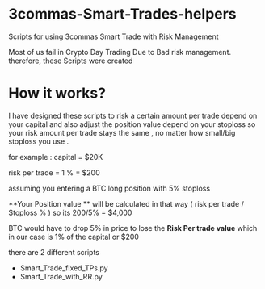 # 3commas-Smart-Trades-helpers
Scripts for using 3commas Smart Trade with Risk Management

Most of us fail in Crypto Day Trading Due to Bad risk management. 
therefore, these Scripts were created

# How it works?
I have designed these scripts to risk a certain amount per trade depend on your capital and also adjust the position value depend on your stoploss 
so your risk amount per trade stays the same , no matter how small/big stoploss you use .

for example :
capital = $20K

risk per trade = 1 % = $200

assuming you entering a BTC long position with 5% stoploss 

**Your Position value ** 
will be calculated in that way ( risk per trade / Stoploss % ) so its 200/5% = $4,000


BTC would have to drop 5% in price to lose the **Risk Per trade value** which in our case is 1% of the capital or $200



there are 2 different scripts 
* Smart_Trade_fixed_TPs.py
* Smart_Trade_with_RR.py
